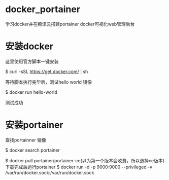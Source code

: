 # docker_portainer
学习docker并在腾讯云搭建portainer docker可视化web管理后台

# 安装docker 
这里使用官方脚本一键安装

$ curl -sSL https://get.docker.com/ | sh

等待脚本执行完毕后，测试hello world 镜像

$ docker run hello-world

测试成功




# 安装portainer
查找portainner 镜像

$ docker search portainer

$ docker pull portainer/portainer-ce(以为第一个版本会收费，所以选择ce版本)
下载完成后运行portainer
$ docker run -d -p 9000:9000 --privileged -v /var/run/docker.sock:/var/run/docker.sock 
